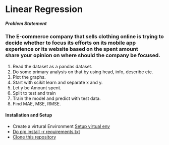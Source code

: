<h1> Linear Regression </h1>

<h5>Problem Statement</h5>

<h3>The E-commerce company that sells clothing online is trying to decide whether to focus its efforts on its mobile app experience or its website based on the spent amount <br>
share your opinion on where should the company be focused.
</h3>

<ol>
<li>Read the dataset as a pandas dataset.</li>
<li>Do some primary analysis on that by using head, info, describe etc.</li>
<li>Plot the graphs.</li>
<li>Start with scikit learn and separate x and y.</li>
<li>Let y be Amount spent.</li>
<li>Split to test and train </li>
<li>Train the model and predict with test data.</li>
<li>Find MAE, MSE, RMSE.</li>
</ol>

<h4>Installation and Setup</h4>
<ul>
<li> Create a virtural Environment <a href=https://gist.github.com/azadranjith/3a19a2df49bdfe5a1b85ecef1b060113.js>Setup virtual env</li>
<li>Do pip install -r requirements.txt </li>
<li>Clone this repository</li>

</ul>